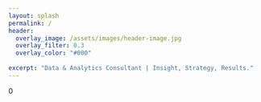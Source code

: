 ```yaml
---
layout: splash
permalink: /
header:
  overlay_image: /assets/images/header-image.jpg
  overlay_filter: 0.3
  overlay_color: "#000"
  
excerpt: "Data & Analytics Consultant | Insight, Strategy, Results."
---
```

0
